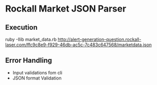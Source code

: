 Rockall Market JSON Parser
==========================

Execution
---------

ruby -Ilib market_data.rb http://alert-generation-question.rockall-laser.com/ffc9c8e9-f929-46db-ac5c-7c483c647568/marketdata.json

Error Handling
--------------
- Input validations fom cli
- JSON format Validation
